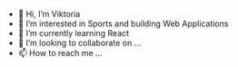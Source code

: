 - 👋 Hi, I’m Viktoria
- 👀 I’m interested in Sports and building Web Applications
- 🌱 I’m currently learning React
- 💞️ I’m looking to collaborate on ...
- 📫 How to reach me ...

<!---
vykinger/vykinger is a ✨ special ✨ repository because its `README.md` (this file) appears on your GitHub profile.
You can click the Preview link to take a look at your changes.
--->
